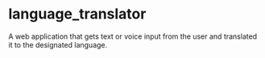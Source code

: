 # language_translator
A web application that gets text or voice input from the user and translated it to the designated language.
